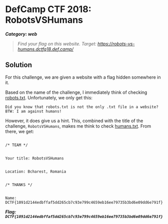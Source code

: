 # DefCamp CTF 2018: RobotsVSHumans
***Category: web***
>*Find your flag on this website.
>Target: https://robots-vs-humans.dctfq18.def.camp/*
## Solution
For this challenge, we are given a website with a flag hidden somewhere in it.

Based on the name of the challenge, I immediately think of checking [robots.txt](robots.txt). Unfortunately, we only get this:
```
Did you know that robots.txt is not the only .txt file in a website? BTW: I am against humans!
```
However, it does give us a hint. This, combined with the title of the challenge, `RobotsVSHumans`, makes me think to check [humans.txt](humans.txt). From there, we get:
```
                            
/* TEAM */

                            
Your title: RobotsVSHumans

                            
Location: Bcharest, Romania

							
/* THANKS */

							
Name: DCTF{1091d2144edbffaf5dd265cb7c93e799c4659eb16ee79735b3bd6e09dd6e791f}
```

***Flag: `DCTF{1091d2144edbffaf5dd265cb7c93e799c4659eb16ee79735b3bd6e09dd6e791f}`***

